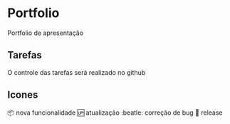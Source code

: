 # Portfolio
Portfolio de apresentação

## Tarefas
O controle das tarefas será realizado no github

## Icones

:package: nova funcionalidade
:up: atualização
:beatle: correção de bug
:checkered_flag: release